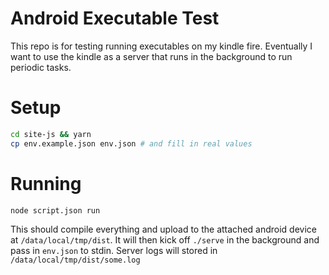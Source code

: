 # Android Executable Test

This repo is for testing running executables on my kindle fire. Eventually I want to use the kindle as a server that runs in the background to run periodic tasks.

# Setup

```sh
cd site-js && yarn
cp env.example.json env.json # and fill in real values
```

# Running

```sh
node script.json run
```

This should compile everything and upload to the attached android device at `/data/local/tmp/dist`. It will then kick off `./serve` in the background and pass in `env.json` to stdin. Server logs will stored in `/data/local/tmp/dist/some.log`
